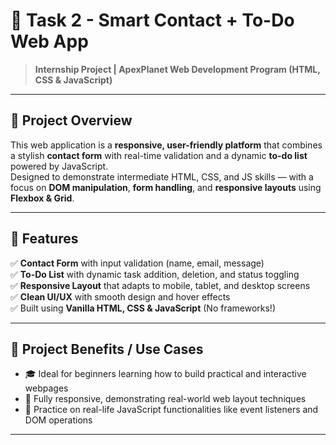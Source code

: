 # 💼 Task 2 - Smart Contact + To-Do Web App

> **Internship Project | ApexPlanet Web Development Program (HTML, CSS & JavaScript)**  
---

## 📌 Project Overview

This web application is a **responsive, user-friendly platform** that combines a stylish **contact form** with real-time validation and a dynamic **to-do list** powered by JavaScript.  
Designed to demonstrate intermediate HTML, CSS, and JS skills — with a focus on **DOM manipulation**, **form handling**, and **responsive layouts** using **Flexbox & Grid**.

---

## 🚀 Features

✅ **Contact Form** with input validation (name, email, message)  
✅ **To-Do List** with dynamic task addition, deletion, and status toggling  
✅ **Responsive Layout** that adapts to mobile, tablet, and desktop screens  
✅ **Clean UI/UX** with smooth design and hover effects  
✅ Built using **Vanilla HTML, CSS & JavaScript** (No frameworks!)

---

## 🎯 Project Benefits / Use Cases

- 🎓 Ideal for beginners learning how to build practical and interactive webpages  
- 📱 Fully responsive, demonstrating real-world web layout techniques  
- 🧠 Practice on real-life JavaScript functionalities like event listeners and DOM operations  

---
